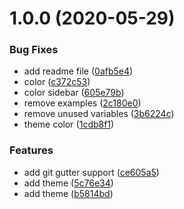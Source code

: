 <a name="1.0.0"></a>
# 1.0.0 (2020-05-29)


### Bug Fixes

* add readme file ([0afb5e4](https://github.com/mauroreisvieira/github-sublime-theme/commit/0afb5e4))
* color ([c372c53](https://github.com/mauroreisvieira/github-sublime-theme/commit/c372c53))
* color sidebar ([605e79b](https://github.com/mauroreisvieira/github-sublime-theme/commit/605e79b))
* remove examples ([2c180e0](https://github.com/mauroreisvieira/github-sublime-theme/commit/2c180e0))
* remove unused variables ([3b6224c](https://github.com/mauroreisvieira/github-sublime-theme/commit/3b6224c))
* theme color ([1cdb8f1](https://github.com/mauroreisvieira/github-sublime-theme/commit/1cdb8f1))


### Features

* add git gutter support ([ce605a5](https://github.com/mauroreisvieira/github-sublime-theme/commit/ce605a5))
* add theme ([5c76e34](https://github.com/mauroreisvieira/github-sublime-theme/commit/5c76e34))
* add theme ([b5814bd](https://github.com/mauroreisvieira/github-sublime-theme/commit/b5814bd))




